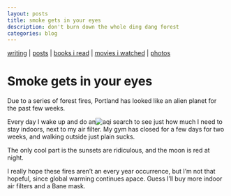 ```yaml
---
layout: posts
title: smoke gets in your eyes
description: don't burn down the whole ding dang forest
categories: blog
---
```


[writing](https://brookshelley.com/index) | [posts](https://brookshelley.com/posts) | [books i read](https://brookshelley.com/books) | [movies i watched](https://brookshelley.com/movies) | [photos](http://vsco.co/brookshelley/images/1)

# Smoke gets in your eyes

Due to a series of forest fires, Portland has looked like an alien planet for the past few weeks. 

Every day I wake up and do an![aqi search](_assets/photos/aqi.png) to see just how much I need to stay indoors, next to my air filter. My gym has closed for a few days for two weeks, and walking outside just plain sucks.

The only cool part is the sunsets are ridiculous, and the moon is red at night. 

I really hope these fires aren’t an every year occurrence, but I’m not that hopeful, since global warming continues apace. Guess I’ll buy more indoor air filters and a Bane mask.